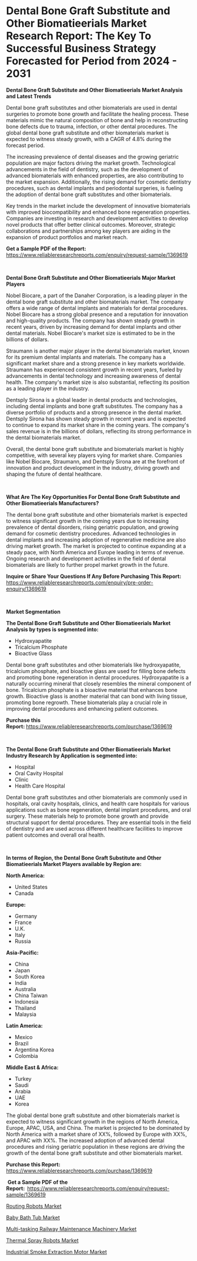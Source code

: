 <p><h1>Dental Bone Graft Substitute and Other Biomatieerials Market Research Report: The Key To Successful Business Strategy Forecasted for Period from 2024 - 2031</h1></p><p><strong>Dental Bone Graft Substitute and Other Biomatieerials Market Analysis and Latest Trends</strong></p>
<p><p>Dental bone graft substitutes and other biomaterials are used in dental surgeries to promote bone growth and facilitate the healing process. These materials mimic the natural composition of bone and help in reconstructing bone defects due to trauma, infection, or other dental procedures. The global dental bone graft substitute and other biomaterials market is expected to witness steady growth, with a CAGR of 4.8% during the forecast period.</p><p>The increasing prevalence of dental diseases and the growing geriatric population are major factors driving the market growth. Technological advancements in the field of dentistry, such as the development of advanced biomaterials with enhanced properties, are also contributing to the market expansion. Additionally, the rising demand for cosmetic dentistry procedures, such as dental implants and periodontal surgeries, is fueling the adoption of dental bone graft substitutes and other biomaterials.</p><p>Key trends in the market include the development of innovative biomaterials with improved biocompatibility and enhanced bone regeneration properties. Companies are investing in research and development activities to develop novel products that offer better clinical outcomes. Moreover, strategic collaborations and partnerships among key players are aiding in the expansion of product portfolios and market reach.</p></p>
<p><strong>Get a Sample PDF of the Report:&nbsp;</strong> <a href="https://www.reliableresearchreports.com/enquiry/request-sample/1369619">https://www.reliableresearchreports.com/enquiry/request-sample/1369619</a></p>
<p>&nbsp;</p>
<p><strong>Dental Bone Graft Substitute and Other Biomatieerials Major Market Players</strong></p>
<p><p>Nobel Biocare, a part of the Danaher Corporation, is a leading player in the dental bone graft substitute and other biomaterials market. The company offers a wide range of dental implants and materials for dental procedures. Nobel Biocare has a strong global presence and a reputation for innovation and high-quality products. The company has shown steady growth in recent years, driven by increasing demand for dental implants and other dental materials. Nobel Biocare's market size is estimated to be in the billions of dollars.</p><p>Straumann is another major player in the dental biomaterials market, known for its premium dental implants and materials. The company has a significant market share and a strong presence in key markets worldwide. Straumann has experienced consistent growth in recent years, fueled by advancements in dental technology and increasing awareness of dental health. The company's market size is also substantial, reflecting its position as a leading player in the industry.</p><p>Dentsply Sirona is a global leader in dental products and technologies, including dental implants and bone graft substitutes. The company has a diverse portfolio of products and a strong presence in the dental market. Dentsply Sirona has shown steady growth in recent years and is expected to continue to expand its market share in the coming years. The company's sales revenue is in the billions of dollars, reflecting its strong performance in the dental biomaterials market.</p><p>Overall, the dental bone graft substitute and biomaterials market is highly competitive, with several key players vying for market share. Companies like Nobel Biocare, Straumann, and Dentsply Sirona are at the forefront of innovation and product development in the industry, driving growth and shaping the future of dental healthcare.</p></p>
<p>&nbsp;</p>
<p><strong>What Are The Key Opportunities For Dental Bone Graft Substitute and Other Biomatieerials Manufacturers?</strong></p>
<p><p>The dental bone graft substitute and other biomaterials market is expected to witness significant growth in the coming years due to increasing prevalence of dental disorders, rising geriatric population, and growing demand for cosmetic dentistry procedures. Advanced technologies in dental implants and increasing adoption of regenerative medicine are also driving market growth. The market is projected to continue expanding at a steady pace, with North America and Europe leading in terms of revenue. Ongoing research and development activities in the field of dental biomaterials are likely to further propel market growth in the future.</p></p>
<p><strong>Inquire or Share Your Questions If Any Before Purchasing This Report:</strong> <a href="https://www.reliableresearchreports.com/enquiry/pre-order-enquiry/1369619">https://www.reliableresearchreports.com/enquiry/pre-order-enquiry/1369619</a></p>
<p>&nbsp;</p>
<p><strong>Market Segmentation</strong></p>
<p><strong>The Dental Bone Graft Substitute and Other Biomatieerials Market Analysis by types is segmented into:</strong></p>
<p><ul><li>Hydroxyapatite</li><li>Tricalcium Phosphate</li><li>Bioactive Glass</li></ul></p>
<p><p>Dental bone graft substitutes and other biomaterials like hydroxyapatite, tricalcium phosphate, and bioactive glass are used for filling bone defects and promoting bone regeneration in dental procedures. Hydroxyapatite is a naturally occurring mineral that closely resembles the mineral component of bone. Tricalcium phosphate is a bioactive material that enhances bone growth. Bioactive glass is another material that can bond with living tissue, promoting bone regrowth. These biomaterials play a crucial role in improving dental procedures and enhancing patient outcomes.</p></p>
<p><strong>Purchase this Report:&nbsp;</strong><a href="https://www.reliableresearchreports.com/purchase/1369619">https://www.reliableresearchreports.com/purchase/1369619</a></p>
<p>&nbsp;</p>
<p><strong>The Dental Bone Graft Substitute and Other Biomatieerials Market Industry Research by Application is segmented into:</strong></p>
<p><ul><li>Hospital</li><li>Oral Cavity Hospital</li><li>Clinic</li><li>Health Care Hospital</li></ul></p>
<p><p>Dental bone graft substitutes and other biomaterials are commonly used in hospitals, oral cavity hospitals, clinics, and health care hospitals for various applications such as bone regeneration, dental implant procedures, and oral surgery. These materials help to promote bone growth and provide structural support for dental procedures. They are essential tools in the field of dentistry and are used across different healthcare facilities to improve patient outcomes and overall oral health.</p></p>
<p>&nbsp;</p>
<p><strong>In terms of Region, the Dental Bone Graft Substitute and Other Biomatieerials Market Players available by Region are:</strong></p>
<p>
    <p> <strong> North America: </strong>
        <ul>
            <li>United States</li>
            <li>Canada</li>
        </ul>
        </p> 
    <p> <strong> Europe: </strong>
        <ul>
            <li>Germany</li>
            <li>France</li>
            <li>U.K.</li>
            <li>Italy</li>
            <li>Russia</li>
        </ul>
        </p> 
    <p> <strong> Asia-Pacific: </strong>
        <ul>
            <li>China</li>
            <li>Japan</li>
            <li>South Korea</li>
            <li>India</li>
            <li>Australia</li>
            <li>China Taiwan</li>
            <li>Indonesia</li>
            <li>Thailand</li>
            <li>Malaysia</li>
        </ul>
        </p> 
    <p> <strong> Latin America: </strong>
        <ul>
            <li>Mexico</li>
            <li>Brazil</li>
            <li>Argentina Korea</li>
            <li>Colombia</li>
        </ul>
        </p> 
    <p> <strong> Middle East & Africa: </strong>
        <ul>
            <li>Turkey</li>
            <li>Saudi</li>
            <li>Arabia</li>
            <li>UAE</li>
            <li>Korea</li>
        </ul>
    </p>
    </p>
<p><p>The global dental bone graft substitute and other biomaterials market is expected to witness significant growth in the regions of North America, Europe, APAC, USA, and China. The market is projected to be dominated by North America with a market share of XX%, followed by Europe with XX%, and APAC with XX%. The increased adoption of advanced dental procedures and rising geriatric population in these regions are driving the growth of the dental bone graft substitute and other biomaterials market.</p></p>
<p><strong>Purchase this Report: </strong><a href="https://www.reliableresearchreports.com/purchase/1369619">https://www.reliableresearchreports.com/purchase/1369619</a></p>
<p>&nbsp;<strong>Get a Sample PDF of the Report:&nbsp;&nbsp;</strong><a href="https://www.reliableresearchreports.com/enquiry/request-sample/1369619">https://www.reliableresearchreports.com/enquiry/request-sample/1369619</a></p>
<p><strong></strong></p>
<p><p><a href="https://medium.com/@jackytorphy/routing-robots-market-trends-forecast-and-competitive-analysis-to-2031-010232aa675c">Routing Robots Market</a></p><p><a href="https://medium.com/@jackytorphy/baby-bath-tub-market-insights-into-market-cagr-market-trends-and-growth-strategies-f69a2c2f56bc">Baby Bath Tub Market</a></p><p><a href="https://medium.com/@shanelerde/multi-tasking-railway-maintenance-machinery-market-analysis-its-cagr-market-segmentation-and-96c4bfd1469e">Multi-tasking Railway Maintenance Machinery Market</a></p><p><a href="https://medium.com/@jackytorphy/thermal-spray-robots-market-analysis-and-sze-forecasted-for-period-from-2024-to-2031-52b2ea47c896">Thermal Spray Robots Market</a></p><p><a href="https://medium.com/@shanelerde/industrial-smoke-extraction-motor-market-size-market-outlook-and-market-forecast-2024-to-2031-d1684458966f">Industrial Smoke Extraction Motor Market</a></p></p>